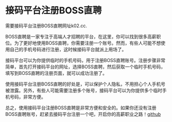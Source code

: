 # 接码平台注册BOSS直聘

需要接码平台注册BOSS直聘网址k02.cc. 

BOSS直聘是一家专注于高端人才招聘的平台，在这里，你可以找到很多高薪职位。为了更好地使用BOSS直聘，你需要注册一个账号。然而，有些人可能不想使用自己的手机号码进行注册，这时候接码平台就派上用场了。

接码平台可以为你提供临时的手机号码，用于注册BOSS直聘账号。注册步骤非常简单，首先打开接码平台的网址，选择BOSS直聘，然后获取一个临时手机号码，填写到BOSS直聘的注册页面，就可以成功注册了。

使用接码平台注册BOSS直聘的好处是，可以保护个人隐私，不用担心个人手机号被泄露。另外，有些人可能需要注册多个账号，接码平台可以为你提供多个临时手机号码，非常方便。

总之，使用接码平台注册BOSS直聘是非常方便和安全的。如果你还没有注册BOSS直聘账号，赶紧去接码平台注册一个吧，开启你的高薪职业之路！[github](https://github.com)